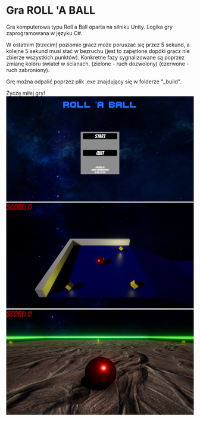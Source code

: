 # Gra ROLL 'A BALL
Gra komputerowa typu Roll a Ball oparta na silniku Unity. Logika gry zaprogramowana w języku C#.

W ostatnim (trzecim) poziomie gracz może poruszać się przez 5 sekund, a kolejne 5 sekund musi stać w bezruchu (jest to zapętlone dopóki gracz nie zbierze wszystkich punktów). Konkretne fazy sygnalizowane są poprzez zmianę koloru świateł w ścianach. (zielone - ruch dozwolony) (czerwone - ruch zabroniony).

Grę można odpalić poprzez plik .exe znajdujący się w folderze "_build".

Życzę miłej gry!
![image alt](https://github.com/karolp-02/Roll-a-Ball_Przybylowski_K/blob/a38494da1180d3e5bad8bfc067610ae4845811aa/demo1.png)
![image alt](https://github.com/karolp-02/Roll-a-Ball_Przybylowski_K/blob/a38494da1180d3e5bad8bfc067610ae4845811aa/demo2.png)
![image alt](https://github.com/karolp-02/Roll-a-Ball_Przybylowski_K/blob/a38494da1180d3e5bad8bfc067610ae4845811aa/demo3.png)

